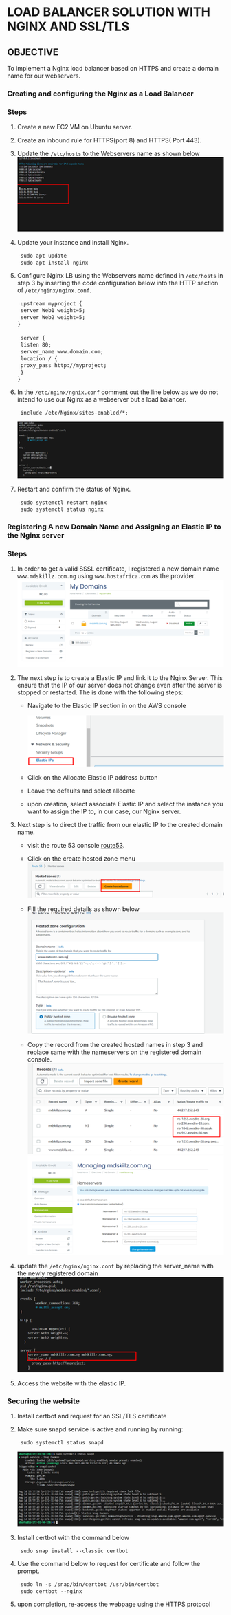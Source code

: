# LOAD BALANCER SOLUTION WITH NGINX AND SSL/TLS

## OBJECTIVE

To implement a Nginx load balancer based on HTTPS and create a domain name for our webservers.

### Creating and configuring the Nginx as a Load Balancer

### Steps

1. Create a new EC2 VM on Ubuntu server.
2. Create an inbound rule for HTTPS(port 8) and HTTPS( Port 443).
3. Update the `/etc/hosts` to the Webservers name as shown below
    ![/etc/host](images/hosts%20file.png)
4. Update your instance and install Nginx.

        sudo apt update
        sudo apt install nginx
5. Configure Nginx LB using the Webservers name defined in `/etc/hosts` in step 3 by inserting the code configuration below into the HTTP section of `/etc/nginx/nginx.conf`.

        upstream myproject {
        server Web1 weight=5;
        server Web2 weight=5;
       }

        server {
        listen 80;
        server_name www.domain.com;
        location / {
        proxy_pass http://myproject;
        }
       }
6. In the `/etc/nginx/ngnix.conf` comment out the line below as we do not intend to use our Nginx as a webserver but a load balancer.

        include /etc/Nginx/sites-enabled/*;

   ![nginx.conf](images/ngix%20config%20file.png)

7. Restart and confirm the status of Nginx.

        sudo systemctl restart nginx
        sudo systemctl status nginx

### Registering A new Domain Name and Assigning an Elastic IP to the Nginx server

### Steps

1. In order to get a valid SSSL certificate, I registered a new domain name `www.mdskillz.com.ng` using `www.hostafrica.com` as the provider.
        ![domainreg](images/domain%20reg.png)
2. The next step is to create a Elastic IP and link it to the Nginx Server. This ensure that the IP of our server does not change even after the server is stopped or restarted. The is done with the following steps: 

    - Navigate to the Elastic IP section in on the AWS console

        ![elasticip](images/elastic%20ip.png)
    - Click on the Allocate Elastic IP address button
    - Leave the defaults and select allocate
    - upon creation, select associate Elastic IP and select the instance you want to assign the IP to, in our case, our Nginx server.
3. Next step is to direct the traffic from our elastic IP to the created domain name.

    - visit the route 53 console [route53](console.aws.amazon.com/route53/v2/hostedzones#).
    - Click on the create hosted zone menu
       ![hostedzone](images/hosted%20zone.png)
    - Fill the required details as shown below
      ![hostedzone details](images/hosted%20zone%20details.png)

    - Copy the record from the created hosted names in step 3 and replace same with the nameservers on the registered domain console.
       ![record](images/traffic%20direct.png)
       ![nameserver](images/namesservers.png)

4. update the `/etc/nginx/nginx.conf` by replacing the server_name with the newly registered domain
      ![domainnameupdte](images/domainnameupdate.png)
5. Access the website with the elastic IP.

### Securing the website

1. Install certbot and request for an SSL/TLS certificate
2. Make sure snapd service is active and running by running:

        sudo systemctl status snapd
    ![snap](images/snap.png)

3. Install certbot with the command below

        sudo snap install --classic certbot
4. Use the command below to request for certificate and follow the prompt.

        sudo ln -s /snap/bin/certbot /usr/bin/certbot
        sudo certbot --nginx
5. upon completion, re-access the webpage using the HTTPS protocol